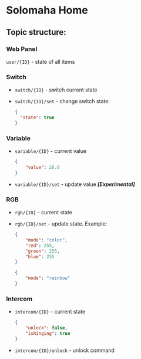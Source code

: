 Solomaha Home
====

## Topic structure:

### Web Panel

`user/{ID}` - state of all items

### Switch

- `switch/{ID}` - switch current state
- `switch/{ID}/set` - change switch state:
    
    ```json
    {
      "state": true
    }
    ```

### Variable

- `variable/{ID}` - current value

    ```json
    {
        "value": 26.6
    }
    ```
    
- `variable/{ID}/set` - update value ***[Experimental]***

### RGB

- `rgb/{ID}` - current state
- `rgb/{ID}/set` - update state. Example:
    
    ```json
    {
        "mode": "color",
        "red": 255,
        "green": 255,
        "blue": 255
    }
    ```

    ```json
    {
        "mode": "rainbow"
    }
    ```

### Intercom

- `intercom/{ID}` - current state
    
    ```json
    {
        "unlock": false,
        "isRinging": true
    }
    ```
    
- `intercom/{ID}/unlock` - unlock command

